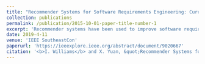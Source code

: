```yaml
---
title: "Recommender Systems for Software Requirements Engineering: Current Research & Challenges"
collection: publications
permalink: /publication/2015-10-01-paper-title-number-1
excerpt: 'Recommender systems have been used to improve software requirements engineering activities. This paper reviews literature on recommender systems for requirements engineering research since 2012. It discusses the common techniques used in recommender systems, the issues addressed by the recommender systems found in the literature, and challenges that still need to be addressed. Approaches to address some of the challenges are proposed.'
date: 2019-4-11
venue: 'IEEE SoutheastCon'
paperurl: 'https://ieeexplore.ieee.org/abstract/document/9020667'
citation: '<b>I. Williams</b> and X. Yuan, &quot;Recommender Systems for Software Requirements Engineering: Current Research & Challenges,&quot; <i>2019 SoutheastCon</i>, Huntsville, AL, USA, 2019, pp. 1-6'
---
```

